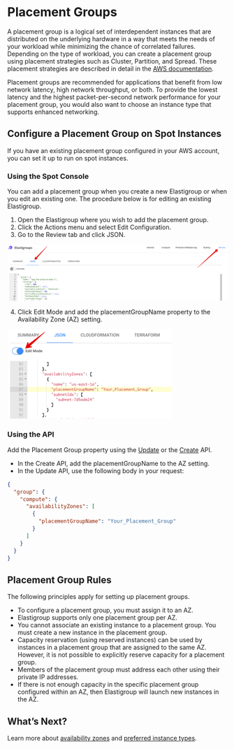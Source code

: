 # Placement Groups

A placement group is a logical set of interdependent instances that are distributed on the underlying hardware in a way that meets the needs of your workload while minimizing the chance of correlated failures. Depending on the type of workload, you can create a placement group using placement strategies such as Cluster, Partition, and Spread. These placement strategies are described in detail in the [AWS documentation](https://docs.aws.amazon.com/AWSEC2/latest/UserGuide/placement-groups.html).

Placement groups are recommended for applications that benefit from low network latency, high network throughput, or both. To provide the lowest latency and the highest packet-per-second network performance for your placement group, you would also want to choose an instance type that supports enhanced networking.

## Configure a Placement Group on Spot Instances

If you have an existing placement group configured in your AWS account, you can set it up to run on spot instances.

### Using the Spot Console

You can add a placement group when you create a new Elastigroup or when you edit an existing one. The procedure below is for editing an existing Elastigroup.

1. Open the Elastigroup where you wish to add the placement group.
2. Click the Actions menu and select Edit Configuration.
3. Go to the Review tab and click JSON.

<img src="/elastigroup/_media/features-placement-group-01.png" />

4. Click Edit Mode and add the placementGroupName property to the Availability Zone (AZ) setting.

<img src="/elastigroup/_media/features-placement-group-02.png" width="376" height="205" />

### Using the API

Add the Placement Group property using the [Update](https://docs.spot.io/api/#operation/elastigroupAwsUpdate) or the [Create](https://docs.spot.io/api/#operation/elastigroupAwsCreate) API.

- In the Create API, add the placementGroupName to the AZ setting.
- In the Update API, use the following body in your request:

```json
{
  "group": {
    "compute": {
      "availabilityZones": [
        {
          "placementGroupName": "Your_Placement_Group"
        }
      ]
    }
  }
}
```

## Placement Group Rules

The following principles apply for setting up placement groups.

- To configure a placement group, you must assign it to an AZ.
- Elastigroup supports only one placement group per AZ.
- You cannot associate an existing instance to a placement group. You must create a new instance in the placement group.
- Capacity reservation (using reserved instances) can be used by instances in a placement group that are assigned to the same AZ. However, it is not possible to explicitly reserve capacity for a placement group.
- Members of the placement group must address each other using their private IP addresses.
- If there is not enough capacity in the specific placement group configured within an AZ, then Elastigroup will launch new instances in the AZ.

## What’s Next?

Learn more about [availability zones](elastigroup/features/compute/preferred-availability-zones) and [preferred instance types](elastigroup/features/compute/preferred-instance-types).
